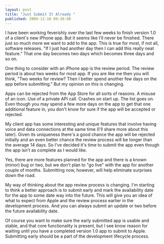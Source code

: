 ```yaml
---
layout: post
title: "Just Submit It Already "
published: 2009-12-18 09:38:08
---
```

I have been working feverishly over the last few weeks to finish version 1.0 of a client's new iPhone app. But it seems like I'll never be finished. There just so much more we want to add to the app. This is true for most, if not all, software releases. "If I just had another day then I can add this really neat feature." That one day becomes two days which becomes three days and so on. 

One thing to consider with an iPhone app is the review period. The review period is about two weeks for most app. If you are like me then you will think, "Two weeks for review? Then I better spend another few days on the app before submitting." But my opinion on this is changing. 

Apps can be rejected from the App Store for all sorts of reasons. A misuse of an icon. Use of a private API call. Crashes on start up. The list goes on. Even though you may spend a few more days on the app to get that one additional feature in, you don't know for sure if the app will be accepted or rejected. 

My client app has some interesting and unique features that involve having voice and data connections at the same time (I'll share more about this later). Given its uniqueness there's a good chance the app will be rejected initially and an even better chance the review process will be longer than the average 14 days. So I've decided it's time to submit the app even though the app isn't as complete as I would like. 

Yes, there are more features planned for the app and there is a known (minor) bug or two, but we don't plan to "go live" with the app for another couple of months. Submitting now, however, will help eliminate surprises down the road. 

My way of thinking about the app review process is changing. I'm starting to think a better approach is to submit early and mark the availability date for the app to some date way into the future. This will give you an idea of what to expect from Apple and the review process earlier in the development process. And you can always submit an update or two before the future availability date. 

Of course you want to make sure the early submitted app is usable and stable, and that core functionality is present, but I see know reason for waiting until you have a completed version 1.0 app to submit to Apple. Submitting early should be a part of the development lifecycle process.
